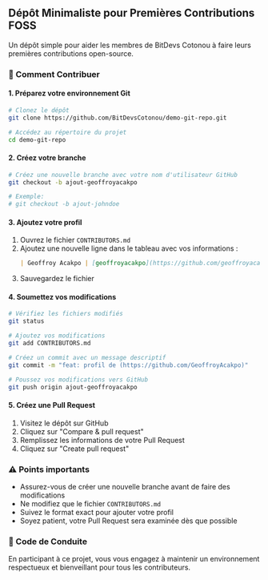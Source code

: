 
## Dépôt Minimaliste pour Premières Contributions FOSS

Un dépôt simple pour aider les membres de BitDevs Cotonou à faire leurs premières contributions open-source.

### 🚀 Comment Contribuer

#### 1. Préparez votre environnement Git
```bash
# Clonez le dépôt
git clone https://github.com/BitDevsCotonou/demo-git-repo.git

# Accédez au répertoire du projet
cd demo-git-repo
```

#### 2. Créez votre branche
```bash
# Créez une nouvelle branche avec votre nom d'utilisateur GitHub
git checkout -b ajout-geoffroyacakpo

# Exemple:
# git checkout -b ajout-johndoe
```

#### 3. Ajoutez votre profil
1. Ouvrez le fichier `CONTRIBUTORS.md`
2. Ajoutez une nouvelle ligne dans le tableau avec vos informations :
   ```markdown
   | Geoffroy Acakpo | [geoffroyacakpo](https://github.com/geoffroyacakpo) | Dev Frontend |
   ```
3. Sauvegardez le fichier

#### 4. Soumettez vos modifications
```bash
# Vérifiez les fichiers modifiés
git status

# Ajoutez vos modifications
git add CONTRIBUTORS.md

# Créez un commit avec un message descriptif
git commit -m "feat: profil de (https://github.com/GeoffroyAcakpo)"

# Poussez vos modifications vers GitHub
git push origin ajout-geoffroyacakpo
```

#### 5. Créez une Pull Request
1. Visitez le dépôt sur GitHub
2. Cliquez sur "Compare & pull request"
3. Remplissez les informations de votre Pull Request
4. Cliquez sur "Create pull request"

### ⚠️ Points importants
- Assurez-vous de créer une nouvelle branche avant de faire des modifications
- Ne modifiez que le fichier `CONTRIBUTORS.md`
- Suivez le format exact pour ajouter votre profil
- Soyez patient, votre Pull Request sera examinée dès que possible

### 🤝 Code de Conduite
En participant à ce projet, vous vous engagez à maintenir un environnement respectueux et bienveillant pour tous les contributeurs.
